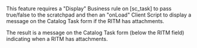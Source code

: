 This feature requires a "Display" Business rule on [sc_task] to pass true/false to the scratchpad and then an "onLoad" Client Script to display a message on the Catalog Task form if the RITM has attachments.

The result is a message on the Catalog Task form (below the RITM field) indicating when a RITM has attachments.
